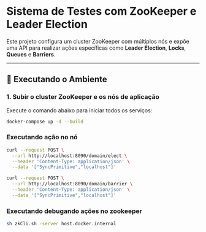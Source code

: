 # Sistema de Testes com ZooKeeper e Leader Election

Este projeto configura um cluster ZooKeeper com múltiplos nós e expõe uma API para realizar ações específicas como **Leader Election**, **Locks**, **Queues** e **Barriers**.

---

## 🚀 Executando o Ambiente

### 1. Subir o cluster ZooKeeper e os nós de aplicação
Execute o comando abaixo para iniciar todos os serviços:

```bash
docker-compose up -d --build
```

### Executando ação no nó 

```bash
curl --request POST \
  --url http://localhost:8090/domain/elect \
  --header 'Content-Type: application/json' \
  --data '["SyncPrimitive","localhost"]'
```

```bash
curl --request POST \
  --url http://localhost:8090/domain/barrier \
  --header 'Content-Type: application/json' \
  --data '["SyncPrimitive","localhost"]'
```


### Executando debugando ações no zookeeper

```bash
sh zkCli.sh -server host.docker.internal
```
